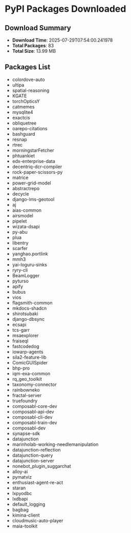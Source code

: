 # PyPI Packages Downloaded

## Download Summary
- **Download Time**: 2025-07-29T07:54:00.241978
- **Total Packages**: 83
- **Total Size**: 13.99 MB

## Packages List
- colordove-auto
- ultipa
- spatial-reasoning
- KGATE
- torchOpticsY
- catmemes
- mysqlite4
- exactcis
- obliquetree
- oarepo-citations
- bashguard
- resnap
- rtrec
- morningstarFetcher
- phtuankiet
- edx-enterprise-data
- decentriq-dcr-compiler
- rock-paper-scissors-py
- matrice
- power-grid-model
- abstractrepo
- decycle
- django-lms-geotool
- aj
- aias-common
- airsmodel
- pipelet
- wizata-dsapi
- py-abu
- plua
- libentry
- scarfer
- yanghao.portlink
- mmh3
- yai-loguru-sinks
- ryry-cli
- BeamLogger
- pyturso
- apify
- bubus
- vios
- flagsmith-common
- mkdocs-shadcn
- shirotsubaki
- django-dbsync
- ecsapi
- tcs-garr
- msaexplorer
- fraiseql
- fastcodedog
- iowarp-agents
- sila2-feature-lib
- ComicGUISpider
- bhp-pro
- iqm-exa-common
- rq_geo_toolkit
- taxonomy-connector
- rainbowneko
- fractal-server
- truefoundry
- composabl-core-dev
- composabl-api-dev
- composabl-cli-dev
- composabl-train-dev
- composabl-dev
- synapse-sdk
- datajunction
- marinholab-working-needlemanipulation
- datajunction-reflection
- datajunction-query
- datajunction-server
- nonebot_plugin_suggarchat
- alloy-ai
- pymatviz
- enthusiast-agent-re-act
- staran
- lxpyodbc
- lxdbapi
- default_logging
- bagbag
- kimina-client
- cloudmusic-auto-player
- maia-toolkit

